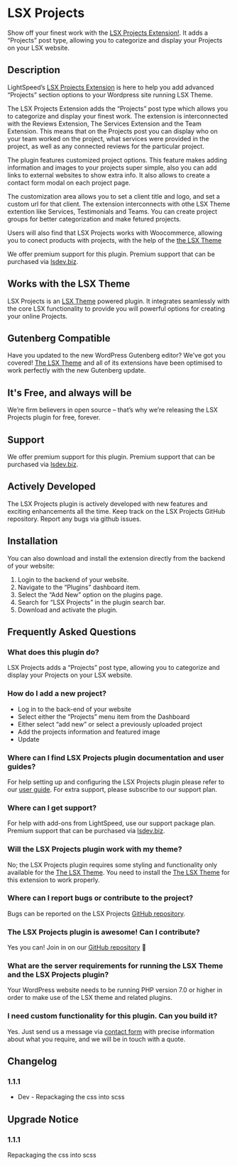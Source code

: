 # LSX Projects

Show off your finest work with the [LSX Projects Extension!](https://lsx.lsdev.biz/extensions/projects). It adds a “Projects” post type, allowing you to categorize and display your Projects on your LSX website.

## Description
LightSpeed’s [LSX Projects Extension](https://lsx.lsdev.biz/extensions/projects) is here to help you add advanced “Projects” section options to your Wordpress site running LSX Theme.

The LSX Projects Extension adds the “Projects” post type which allows you to categorize and display your finest work. The extension is interconnected with the Reviews Extension, The Services Extension and the Team Extension. This means that on the Projects post you can display who on your team worked on the project, what services were provided in the project, as well as any connected reviews for the particular project.

The plugin features customized project options. This feature makes adding information and images to your projects super simple, also you can add links to external websites to show extra info. It also allows to create a contact form modal on each project page.

The customization area allows you to set a client title and logo, and set a custom url for that client. The extension interconnects with othe LSX Theme extention like Services, Testimonials and Teams. You can create project groups for better categorization and make fetured projects. 

Users will also find that LSX Projects works with Woocommerce, allowing you to conect products with projects, with the help of the [the LSX Theme](http://lsx.lsdev.biz)

We offer premium support for this plugin. Premium support that can be purchased via [lsdev.biz](https://www.lsdev.biz/services/support/).

## Works with the LSX Theme
LSX Projects is an [LSX Theme](http://lsx.lsdev.biz) powered plugin. It integrates seamlessly with the core LSX functionality to provide you will powerful options for creating your online Projects.

## Gutenberg Compatible
Have you updated to the new WordPress Gutenberg editor? We've got you covered! [The LSX Theme](https://lsx.lsdev.biz/) and all of its extensions have been optimised to work perfectly with the new Gutenberg update. 

## It's Free, and always will be
We’re firm believers in open source – that’s why we’re releasing the LSX Projects plugin for free, forever. 

## Support
We offer premium support for this plugin. Premium support that can be purchased via [lsdev.biz](https://www.lsdev.biz/services/support/).

## Actively Developed
The LSX Projects plugin is actively developed with new features and exciting enhancements all the time. Keep track on the LSX Projects GitHub repository. Report any bugs via github issues.

## Installation
You can also download and install the extension directly from the backend of your website:

1. Login to the backend of your website.
2. Navigate to the “Plugins” dashboard item.
3. Select the “Add New” option on the plugins page.
4. Search for “LSX Projects” in the plugin search bar.
5. Download and activate the plugin.

## Frequently Asked Questions
### What does this plugin do?
LSX Projects adds a “Projects” post type, allowing you to categorize and display your Projects on your LSX website.
### How do I add a new project?
- Log in to the back-end of your website
- Select either the “Projects” menu item from the Dashboard
- Either select “add new” or select a previously uploaded project
- Add the projects information and featured image
- Update
### Where can I find LSX Projects plugin documentation and user guides?
For help setting up and configuring the LSX Projects plugin please refer to our [user guide](https://www.lsdev.biz/documentation/lsx/projects/). For extra support, please subscribe to our support plan.
### Where can I get support?
For help with add-ons from LightSpeed, use our support package plan. Premium support that can be purchased via [lsdev.biz](https://www.lsdev.biz/).
### Will the LSX Projects plugin work with my theme?
No; the LSX Projects plugin requires some styling and functionality only available for the [The LSX Theme](http://lsx.lsdev.biz). You need to install the [The LSX Theme](http://lsx.lsdev.biz) for this extension to work properly.
### Where can I report bugs or contribute to the project?
Bugs can be reported on the LSX Projects [GitHub repository](https://github.com/lightspeeddevelopment/lsx-projects).
### The LSX Projects plugin is awesome! Can I contribute?
Yes you can! Join in on our [GitHub repository](https://github.com/lightspeeddevelopment/lsx-projects)  🙂
### What are the server requirements for running the LSX Theme and the LSX Projects plugin?
Your WordPress website needs to be running PHP version 7.0 or higher in order to make use of the LSX theme and related plugins.
### I need custom functionality for this plugin. Can you build it?
Yes. Just send us a message via [contact form](https://www.lsdev.biz/contact/) with precise information about what you require, and we will be in touch with a quote.

## Changelog

### 1.1.1
* Dev -  Repackaging the css into scss 

## Upgrade Notice

### 1.1.1
Repackaging the css into scss
